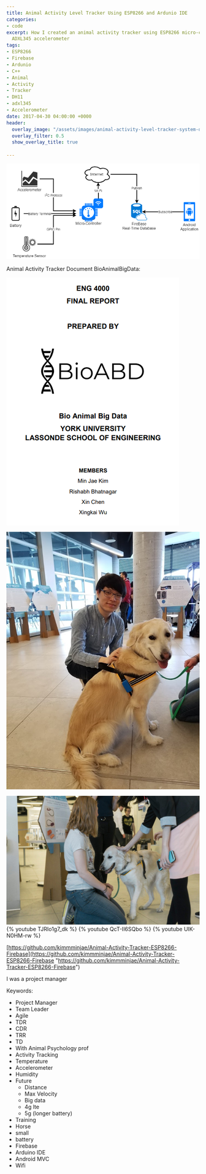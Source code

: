 ```yaml
---
title: Animal Activity Level Tracker Using ESP8266 and Ardunio IDE
categories:
- code
excerpt: How I created an animal activity tracker using ESP8266 micro-controller and
  ADXL345 accelerometer
tags:
- ESP8266
- Firebase
- Ardunio
- C++
- Animal
- Activity
- Tracker
- DH11
- adxl345
- Accelerometer
date: 2017-04-30 04:00:00 +0000
header:
  overlay_image: "/assets/images/animal-activity-level-tracker-system-diagram.png"
  overlay_filter: 0.5
  show_overlay_title: true

---
```

![](/assets/images/animal-activity-level-tracker-system-diagram.png)

Animal Activity Tracker Document BioAnimalBigData:

[![](/assets/images/ENG4000-Final-Report-BioABD-thumbnail.png)](/files/ENG4000-Final-Report-BioABD.pdf)

![Dog with activity level tracker beside myself](/assets/images/animal-activity-level-tracker-dog-mj.jpg)

![Dog wearing activity level tracker beside its owner](/assets/images/animal-activity-level-tracker-dog-trainer.jpg)
{% youtube TJRIo1g7_dk %}
{% youtube QcT-Il6SQbo %}
{% youtube UIK-N0HM-rw %}

[https://github.com/kimmminjae/Animal-Activity-Tracker-ESP8266-Firebase](https://github.com/kimmminjae/Animal-Activity-Tracker-ESP8266-Firebase "https://github.com/kimmminjae/Animal-Activity-Tracker-ESP8266-Firebase")

I was a project manager

Keywords:

* Project Manager
* Team Leader
* Agile
* TDR
* CDR
* TRR
* TD
* With Animal Psychology prof
* Activity Tracking
* Temperature
* Accelerometer
* Humidity
* Future
  * Distance
  * Max Velocity
  * Big data
  * 4g lte
  * 5g (longer battery)
* Training
* Horse
* small
* battery
* Firebase
* Arduino IDE
* Android MVC
* Wifi